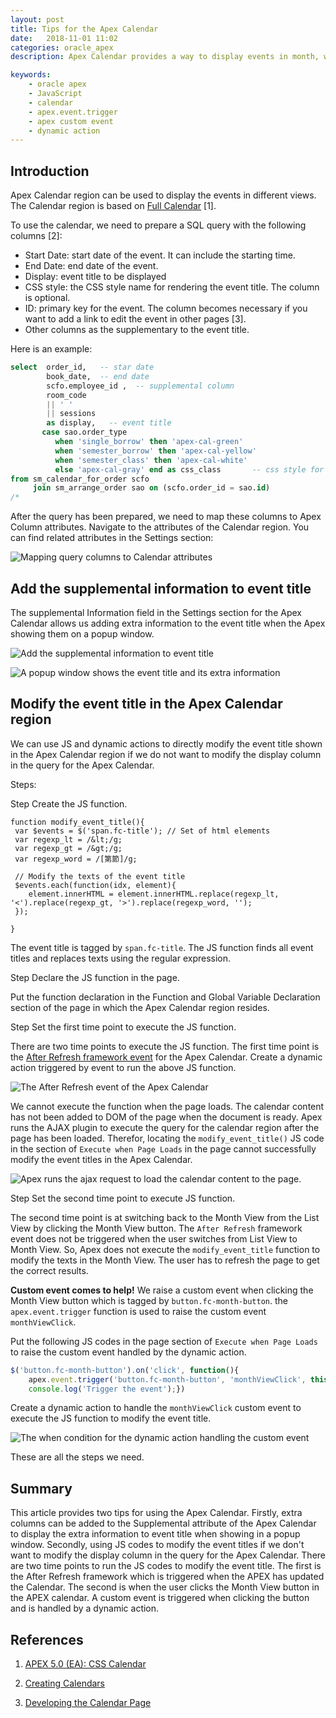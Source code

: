 ```yaml
---
layout: post
title: Tips for the Apex Calendar
date:   2018-11-01 11:02
categories: oracle_apex
description: Apex Calendar provides a way to display events in month, week, day, or list views. Two tips are provided in this article. The first is to add the extra information to the event title which are displayed in the popup window when the user hovers over the event title. The Second is to modify the event title in the calendar using the JS codes.

keywords:
    - oracle apex
    - JavaScript
    - calendar
    - apex.event.trigger
    - apex custom event
    - dynamic action
---
```

  
 
## Introduction

Apex Calendar region can be used to display the events in different views. The Calendar region is based on [Full Calendar](https://fullcalendar.io/) [1].

To use the calendar, we need to prepare a SQL query with the following columns [2]:
- Start Date: start date of the event. It can include the starting time.
- End Date: end date of the event.
- Display: event title to be displayed
- CSS style: the CSS style name for rendering the event title. The column is optional.
- ID: primary key for the event. The column becomes necessary if you want to add a link to edit the event in other pages [3]. 
- Other columns as the supplementary to the event title. 

Here is an example:
```sql
select  order_id,   -- star date
        book_date,  -- end date
        scfo.employee_id ,  -- supplemental column
        room_code 
        || ' '
        || sessions 
        as display,   -- event title
       case sao.order_type 
          when 'single_borrow' then 'apex-cal-green'
          when 'semester_borrow' then 'apex-cal-yellow'
          when 'semester_class' then 'apex-cal-white'
          else 'apex-cal-gray' end as css_class       -- css style for event title.
from sm_calendar_for_order scfo
     join sm_arrange_order sao on (scfo.order_id = sao.id)
/*
```

After the query has been prepared, we need to map these columns to Apex Column attributes.
Navigate to the attributes of the Calendar region. You can find related attributes in the Settings section:

![Mapping query columns to Calendar attributes]({{"/assets/img/oracle_apex/i05.jpg"}})

## Add the supplemental information to event title

The supplemental Information field in the Settings section for the Apex Calendar allows us adding extra information to the event title when the Apex showing them on a popup window.

![Add the supplemental information to event title]({{"/assets/img/oracle_apex/i06.jpg"}})

![A popup window shows the event title and its extra information]({{"/assets/img/oracle_apex/i07.jpg"}})


## Modify the event title in the Apex Calendar region

We can use JS and dynamic actions to directly modify the event title shown in the Apex Calendar region if we do not want to modify the display column in the query for the Apex Calendar.

Steps:

<span class="step">Step</span> Create the JS function.

```JS
function modify_event_title(){
 var $events = $('span.fc-title'); // Set of html elements
 var regexp_lt = /&lt;/g;
 var regexp_gt = /&gt;/g;
 var regexp_word = /[第節]/g;

 // Modify the texts of the event title
 $events.each(function(idx, element){
    element.innerHTML = element.innerHTML.replace(regexp_lt, '<').replace(regexp_gt, '>').replace(regexp_word, '');
 });

}
```

The event title is tagged by `span.fc-title`. The JS function finds all event titles and replaces texts using the regular expression.

<span class="step">Step</span> Declare the JS function in the page.

Put the function declaration in the Function and Global Variable Declaration section of the page in which the Apex Calendar region resides.

<span class="step">Step</span> Set the first time point to execute the JS function.

There are two time points to execute the JS function.
The first time point is the [After Refresh framework event](https://docs.oracle.com/database/121/HTMDB/advnc_dynamic_actions.htm#HTMDB28003) for the Apex Calendar. Create a dynamic action triggered by event to run the above JS function. 

![The After Refresh event of the Apex Calendar]({{"/assets/img/oracle_apex/i09.jpg"}})


We cannot execute the function when the page loads. 
The calendar content has not been added to DOM of the page when the document is ready. Apex runs the AJAX plugin to execute the query for the calendar region after the page has been loaded. Therefor, locating the `modify_event_title()` JS code in the section of `Execute when Page Loads` in the page cannot successfully modify the event titles in the Apex Calendar.

![Apex runs the ajax request to load the calendar content to the page.]({{"/assets/img/oracle_apex/i08.jpg"}})

<span class="step">Step</span> Set the second time point to execute JS function. 

The second time point is at switching back to the Month View from the List View by clicking the Month View button. The `After Refresh` framework event does not be triggered when the user switches from List View to Month View. So, Apex does not execute the `modify_event_title` function to modify the texts in the Month View. The user has to refresh the page to get the correct results. 

**Custom event comes to help!**
We raise a custom event when clicking the Month View button which is tagged by `button.fc-month-button`. the `apex.event.trigger` function is used to raise the custom event `monthViewClick`. 

Put the following JS codes in the page section of `Execute when Page Loads` to raise the custom event handled by the dynamic action.

```js
$('button.fc-month-button').on('click', function(){
    apex.event.trigger('button.fc-month-button', 'monthViewClick', this); 
    console.log('Trigger the event');})
```

Create a dynamic action to handle the `monthViewClick` custom event to execute the JS function to modify the event title.

![The when condition for the dynamic action handling the custom event]({{"/assets/img/oracle_apex/i10.jpg"}})


These are all the steps we need.

## Summary
This article provides two tips for using the Apex Calendar. Firstly, extra columns can be added to the Supplemental attribute of the Apex Calendar to display the extra information to event title when showing in a popup window. Secondly, using JS codes to modify the event titles if we don't want to modify the display column in the query for the Apex Calendar. There are two time points to run the JS codes to modify the event title. The first is the After Refresh framework which is triggered when the APEX has updated the Calendar. The second is when the user clicks the Month View button in the APEX calendar. A custom event is triggered when clicking the button and is handled by a dynamic action.




## References

1. [APEX 5.0 (EA): CSS Calendar](http://dgielis.blogspot.com/2014/02/apex-50-ea-css-calendar.html)

2. [Creating Calendars](https://docs.oracle.com/database/apex-5.1/HTMDB/creating-calendars.htm#HTMDB-GUID-0CC824B7-7737-4033-B5B4-A16898975EC9)

3. [Developing the Calendar Page](https://docs.oracle.com/database/apex-5.1/AETUT/calendar-page.htm#AETUT-GUID-5A2088B9-E0E5-404F-829E-6B34103BAFFC)